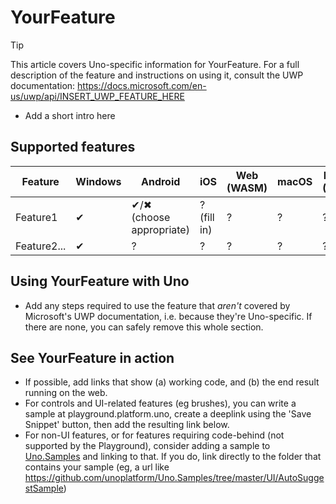 
<!-- For available Markdown syntax, check out https://guides.github.com/features/mastering-markdown/ -->

# YourFeature

<!-- Leave the infotip below in place, and add a link to the UWP documentation for the feature or control you're documenting. If the feature has no UWP equivalent, you should be using the Uno-only feature template: .feature-template-uno-only.md -->

> [!TIP]
> This article covers Uno-specific information for YourFeature. For a full description of the feature and instructions on using it, consult the UWP documentation: https://docs.microsoft.com/en-us/uwp/api/INSERT_UWP_FEATURE_HERE

 * Add a short intro here

## Supported features

| Feature        |  Windows  | Android |  iOS  |  Web (WASM)  | macOS | Linux (Skia)  | Win 7 (Skia) | 
|---------------|-------|-------|-------|-------|-------|-------|-|
| Feature1         | ✔ | ✔/✖ (choose appropriate) | ? (fill in) | ? | ? | ? | ? |
| Feature2...     | ✔ | ? | ? | ? | ? | ? | ? |

<!-- Add any additional information on platform-specific limitations and constraints -->

## Using YourFeature with Uno

 * Add any steps required to use the feature that _aren't_ covered by Microsoft's UWP documentation, i.e. because they're Uno-specific. If there are none, you can safely remove this whole section.

## See YourFeature in action

 * If possible, add links that show (a) working code, and (b) the end result running on the web.
 * For controls and UI-related features (eg brushes), you can write a sample at playground.platform.uno, create a deeplink using the 'Save Snippet' button, then add the resulting link below.
 * For non-UI features, or for features requiring code-behind (not supported by the Playground), consider adding a sample to [Uno.Samples](https://github.com/unoplatform/Uno.Samples) and linking to that. If you do, link directly to the folder that contains your sample (eg, a url like https://github.com/unoplatform/Uno.Samples/tree/master/UI/AutoSuggestSample)
